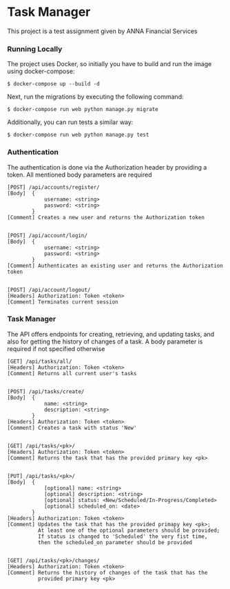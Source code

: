 # Task Manager

This project is a test assignment given by ANNA Financial Services


### Running Locally
The project uses Docker, so initially you have to build and run the image using docker-compose:
```
$ docker-compose up --build -d
```
Next, run the migrations by executing the following command:
```
$ docker-compose run web python manage.py migrate
```
Additionally, you can run tests a similar way:
```
$ docker-compose run web python manage.py test
```

### Authentication
The authentication is done via the Authorization header by providing a token. All mentioned body parameters are required
```
[POST] /api/accounts/register/
[Body]  {
            username: <string>
            password: <string>
        }
[Comment] Creates a new user and returns the Authorization token


[POST] /api/account/login/
[Body]  {
            username: <string>
            password: <string>
        }
[Comment] Authenticates an existing user and returns the Authorization token


[POST] /api/account/logout/
[Headers] Authorization: Token <token>
[Comment] Terminates current session
```

### Task Manager 
The API offers endpoints for creating, retrieving, and updating tasks, and also for getting the history of changes of a task. A body parameter is required if not specified otherwise


```
[GET] /api/tasks/all/
[Headers] Authorization: Token <token>
[Comment] Returns all current user's tasks


[POST] /api/tasks/create/
[Body]  {
            name: <string>
            description: <string>
        }
[Headers] Authorization: Token <token>
[Comment] Creates a task with status 'New'


[GET] /api/tasks/<pk>/
[Headers] Authorization: Token <token>
[Comment] Returns the task that has the provided primary key <pk>


[PUT] /api/tasks/<pk>/
[Body]  {
            [optional] name: <string>                            
            [optional] description: <string>
            [optional] status: <New/Scheduled/In-Progress/Completed>
            [optional] scheduled_on: <date>
        }
[Headers] Authorization: Token <token>
[Comment] Updates the task that has the provided primapy key <pk>;
          At least one of the optional parameters should be provided;
          If status is changed to 'Scheduled' the very fist time,
          then the scheduled_on parameter should be provided
          
          
[GET] /api/tasks/<pk>/changes/
[Headers] Authorization: Token <token>
[Comment] Returns the history of changes of the task that has the
          provided primary key <pk>
```









